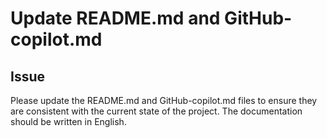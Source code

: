 # Update README.md and GitHub-copilot.md

## Issue

Please update the README.md and GitHub-copilot.md files to ensure they are consistent with the current state of the project. The documentation should be written in English.
